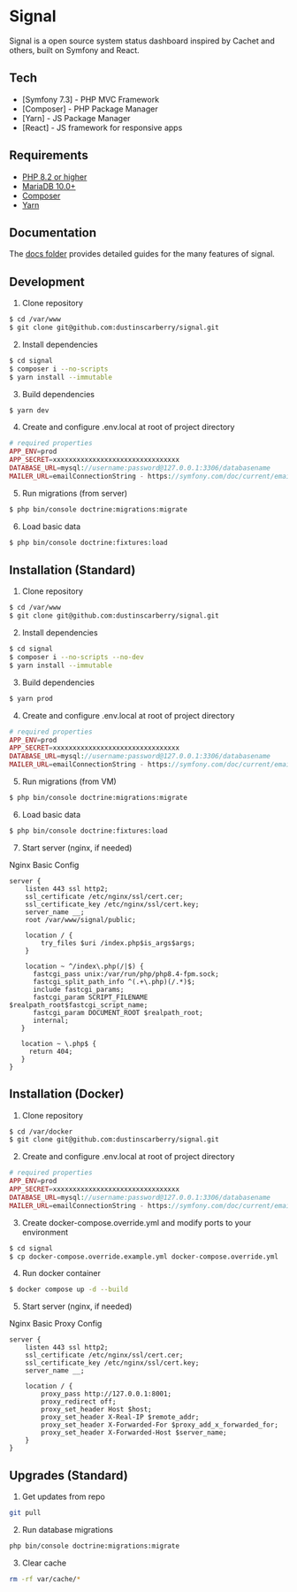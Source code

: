 # Signal

Signal is a open source system status dashboard inspired by Cachet and others, built on Symfony and React.

## Tech ##

* [Symfony 7.3] - PHP MVC Framework
* [Composer] - PHP Package Manager
* [Yarn] - JS Package Manager
* [React] - JS framework for responsive apps

## Requirements ##

* [PHP 8.2 or higher](https://www.php.net/)
* [MariaDB 10.0+](https://mariadb.org/)
* [Composer](https://getcomposer.org/)
* [Yarn](https://yarnpkg.com/)

## Documentation ##

The [docs folder](docs/) provides detailed guides for the many features of signal.

## Development

1. Clone repository

```sh
$ cd /var/www
$ git clone git@github.com:dustinscarberry/signal.git
```

2. Install dependencies

```sh
$ cd signal
$ composer i --no-scripts
$ yarn install --immutable
```

3. Build dependencies

```sh
$ yarn dev
```

4. Create and configure .env.local at root of project directory

```php
# required properties
APP_ENV=prod
APP_SECRET=xxxxxxxxxxxxxxxxxxxxxxxxxxxxxxxx
DATABASE_URL=mysql://username:password@127.0.0.1:3306/databasename
MAILER_URL=emailConnectionString - https://symfony.com/doc/current/email.html#configuration
```

5. Run migrations (from server)

```sh
$ php bin/console doctrine:migrations:migrate
```

6. Load basic data
```sh
$ php bin/console doctrine:fixtures:load
```

## Installation (Standard)

1. Clone repository

```sh
$ cd /var/www
$ git clone git@github.com:dustinscarberry/signal.git
```

2. Install dependencies

```sh
$ cd signal
$ composer i --no-scripts --no-dev
$ yarn install --immutable
```

3. Build dependencies

```sh
$ yarn prod
```

4. Create and configure .env.local at root of project directory

```php
# required properties
APP_ENV=prod
APP_SECRET=xxxxxxxxxxxxxxxxxxxxxxxxxxxxxxxx
DATABASE_URL=mysql://username:password@127.0.0.1:3306/databasename
MAILER_URL=emailConnectionString - https://symfony.com/doc/current/email.html#configuration
```

5. Run migrations (from VM)

```sh
$ php bin/console doctrine:migrations:migrate
```

6. Load basic data
```sh
$ php bin/console doctrine:fixtures:load
```

7. Start server (nginx, if needed)

Nginx Basic Config

```nginx
server {
    listen 443 ssl http2;
    ssl_certificate /etc/nginx/ssl/cert.cer;
    ssl_certificate_key /etc/nginx/ssl/cert.key;
    server_name __;
    root /var/www/signal/public;

    location / {
        try_files $uri /index.php$is_args$args;
    }

    location ~ ^/index\.php(/|$) {
      fastcgi_pass unix:/var/run/php/php8.4-fpm.sock;
      fastcgi_split_path_info ^(.+\.php)(/.*)$;
      include fastcgi_params;
      fastcgi_param SCRIPT_FILENAME $realpath_root$fastcgi_script_name;
      fastcgi_param DOCUMENT_ROOT $realpath_root;
      internal;
   }

   location ~ \.php$ {
     return 404;
   }
}
```

## Installation (Docker)

1. Clone repository

```sh
$ cd /var/docker
$ git clone git@github.com:dustinscarberry/signal.git
```

2. Create and configure .env.local at root of project directory

```php
# required properties
APP_ENV=prod
APP_SECRET=xxxxxxxxxxxxxxxxxxxxxxxxxxxxxxxx
DATABASE_URL=mysql://username:password@127.0.0.1:3306/databasename
MAILER_URL=emailConnectionString - https://symfony.com/doc/current/email.html#configuration
```

3. Create docker-compose.override.yml and modify ports to your environment
```sh
$ cd signal
$ cp docker-compose.override.example.yml docker-compose.override.yml
```

4. Run docker container

```sh
$ docker compose up -d --build
```

5. Start server (nginx, if needed)

Nginx Basic Proxy Config

```nginx
server {
    listen 443 ssl http2;
    ssl_certificate /etc/nginx/ssl/cert.cer;
    ssl_certificate_key /etc/nginx/ssl/cert.key;
    server_name __;

    location / {
        proxy_pass http://127.0.0.1:8001;
        proxy_redirect off;
        proxy_set_header Host $host;
        proxy_set_header X-Real-IP $remote_addr;
        proxy_set_header X-Forwarded-For $proxy_add_x_forwarded_for;
        proxy_set_header X-Forwarded-Host $server_name;
    }
}
```

## Upgrades (Standard)

1. Get updates from repo

```sh
git pull
```

2. Run database migrations

```sh
php bin/console doctrine:migrations:migrate
```

3. Clear cache

```sh
rm -rf var/cache/*
```